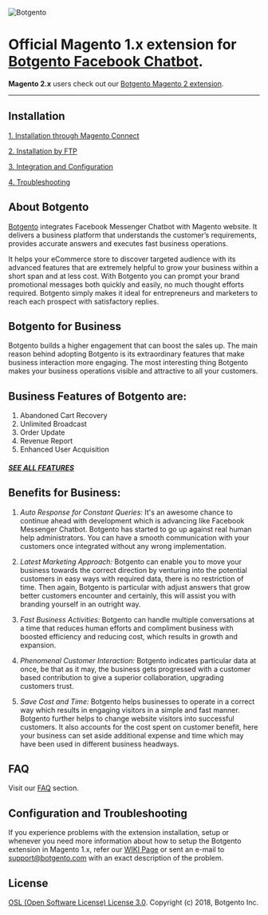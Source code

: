![Botgento](https://www.botgento.com/images/silver/botgento-logo.svg)

# Official Magento 1.x extension for [Botgento Facebook Chatbot](https://www.botgento.com/). #

**Magento 2.x** users check out our [Botgento Magento 2 extension](https://github.com/botgento/magento2-facebook-messenger-chatbot).

***

## Installation ##

[1. Installation through Magento Connect](https://github.com/botgento/magento1-facebook-messenger-chatbot/wiki/Installation-using-Marketplace)

[2. Installation by FTP](https://github.com/botgento/magento1-facebook-messenger-chatbot/wiki/Installation-using-Ftp)

[3. Integration and Configuration](https://github.com/botgento/magento1-facebook-messenger-chatbot/wiki/Configure-the-extension)

[4. Troubleshooting](https://github.com/botgento/magento1-facebook-messenger-chatbot/wiki/Troubleshooting)

## About Botgento ##
[Botgento](https://www.botgento.com/) integrates Facebook Messenger Chatbot with Magento website. It delivers a business platform that understands the customer’s requirements, provides accurate answers and executes fast business operations.

It helps your eCommerce store to discover targeted audience with its advanced features that are extremely helpful to grow your business within a short span and at less cost.
With Botgento you can prompt your brand promotional messages both quickly and easily, no much thought efforts required. Botgento simply makes it ideal for entrepreneurs and marketers to reach each prospect with satisfactory replies.

## Botgento for Business ##
Botgento builds a higher engagement that can boost the sales up. The main reason behind adopting Botgento is its extraordinary features that make business interaction more engaging. The most interesting thing Botgento makes your business operations visible and attractive to all your customers.

## Business Features of Botgento are: ##
1. Abandoned Cart Recovery
2. Unlimited Broadcast
3. Order Update
4. Revenue Report
5. Enhanced User Acquisition

##### [SEE ALL FEATURES](https://www.botgento.com/features) #####
 
## Benefits for Business: ##
1. *Auto Response for Constant Queries:* It's an awesome chance to continue ahead with development which is advancing like Facebook Messenger Chatbot. Botgento has started to go up against real human help administrators. You can have a smooth communication with your customers once integrated without any wrong implementation.

2. *Latest Marketing Approach:* Botgento can enable you to move your business towards the correct direction by venturing into the potential customers in easy ways with required data, there is no restriction of time. Then again, Botgento is particular with adjust answers that grow better customers encounter and certainly, this will assist you with branding yourself in an outright way.
 
3. *Fast Business Activities:* Botgento can handle multiple conversations at a time that reduces human efforts and compliment business with boosted efficiency and reducing cost, which results in growth and expansion.
 
4. *Phenomenal Customer Interaction:* Botgento indicates particular data at once, be that as it may, the business gets progressed with a customer based contribution to give a superior collaboration, upgrading customers trust.
 
5. *Save Cost and Time:* Botgento helps businesses to operate in a correct way which results in engaging visitors in a simple and fast manner. Botgento further helps to change website visitors into successful customers. It also accounts for the cost spent on customer benefit, here your business can set aside additional expense and time which may have been used in different business headways.

## FAQ ##
Visit our [FAQ](https://www.botgento.com/faq) section.

## Configuration and Troubleshooting  ##
If you experience problems with the extension installation, setup or whenever you need more information about how to setup the Botgento extension in Magento 1.x, refer our [WIKI Page](https://github.com/botgento/magento1-facebook-messenger-chatbot/wiki) or sent an e-mail to [support@botgento.com](mailto:support@botgento.com) with an exact description of the problem.

## License ##
[OSL (Open Software License) License 3.0](https://opensource.org/licenses/OSL-3.0).
Copyright (c) 2018, Botgento Inc.